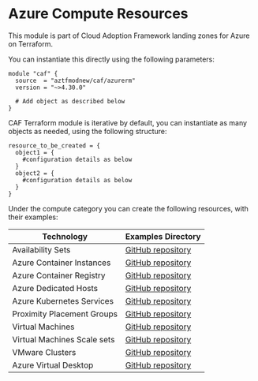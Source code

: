 # Azure Compute Resources

This module is part of Cloud Adoption Framework landing zones for Azure on Terraform.

You can instantiate this directly using the following parameters:

```hcl
module "caf" {
  source  = "aztfmodnew/caf/azurerm"
  version = "~>4.30.0"

  # Add object as described below
}
```

CAF Terraform module is iterative by default, you can instantiate as many objects as needed, using the following structure:

```hcl
resource_to_be_created = {
  object1 = {
    #configuration details as below
  }
  object2 = {
    #configuration details as below
  }
}
```

Under the compute category you can create the following resources, with their examples:

| Technology                  | Examples Directory                                                                                                           |
| --------------------------- | ---------------------------------------------------------------------------------------------------------------------------- |
| Availability Sets           | [GitHub repository](https://github.com/aztfmod/terraform-azurerm-caf/tree/master/examples/compute/availability_set/)         |
| Azure Container Instances   | [GitHub repository](https://github.com/aztfmod/terraform-azurerm-caf/tree/master/examples/compute/container_groups)          |
| Azure Container Registry    | [GitHub repository](https://github.com/aztfmod/terraform-azurerm-caf/tree/master/examples/compute/container_registry)        |
| Azure Dedicated Hosts       | [GitHub repository](https://github.com/aztfmod/terraform-azurerm-caf/tree/master/examples/compute/dedicated_hosts)           |
| Azure Kubernetes Services   | [GitHub repository](https://github.com/aztfmod/terraform-azurerm-caf/tree/master/examples/compute/kubernetes_services)       |
| Proximity Placement Groups  | [GitHub repository](https://github.com/aztfmod/terraform-azurerm-caf/tree/master/examples/computep/roximity_placement_group) |
| Virtual Machines            | [GitHub repository](https://github.com/aztfmod/terraform-azurerm-caf/tree/master/examples/compute/virtual_machine)           |
| Virtual Machines Scale sets | [GitHub repository](https://github.com/aztfmod/terraform-azurerm-caf/tree/master/examples/compute/virtual_machine_scale_set) |
| VMware Clusters             | [GitHub repository](https://github.com/aztfmod/terraform-azurerm-caf/tree/master/examples/compute/vmware_cluster)            |
| Azure Virtual Desktop       | [GitHub repository](https://github.com/aztfmod/terraform-azurerm-caf/tree/master/examples/compute/azure_virtual_desktop)     |
